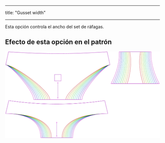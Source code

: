- - -
title: "Gusset width"
- - -

Esta opción controla el ancho del set de ráfagas.

## Efecto de esta opción en el patrón

![Esta imagen muestra el efecto de esta opción superponiendo varias variantes que tienen un valor diferente para esta opción](ursula_gussetwidth_sample.svg "Effect of this option on the pattern")
